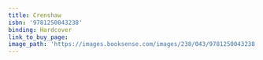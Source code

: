 ```yaml
---
title: Crenshaw
isbn: '9781250043238'
binding: Hardcover
link_to_buy_page:
image_path: 'https://images.booksense.com/images/238/043/9781250043238.jpg'
---
```


